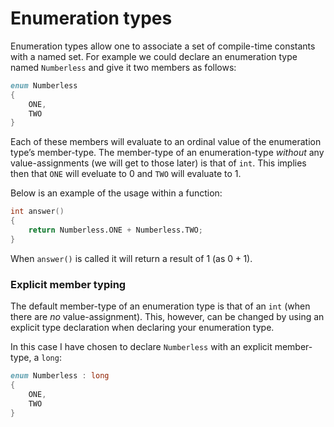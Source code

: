 # Enumeration types

Enumeration types allow one to associate a set of compile-time constants
with a named set. For example we could declare an enumeration type named
`Numberless` and give it two members as follows:

``` d
enum Numberless
{
    ONE,
    TWO
}
```

Each of these members will evaluate to an ordinal value of the
enumeration type’s member-type. The member-type of an enumeration-type
*without* any value-assignments (we will get to those later) is that of
`int`. This implies then that `ONE` will eveluate to $0$ and `TWO` will
evaluate to $1$.

Below is an example of the usage within a function:

``` d
int answer()
{
    return Numberless.ONE + Numberless.TWO;
}
```

When `answer()` is called it will return a result of $1$ (as $0+1$).

### Explicit member typing

The default member-type of an enumeration type is that of an `int` (when
there are *no* value-assignment). This, however, can be changed by using
an explicit type declaration when declaring your enumeration type.

In this case I have chosen to declare `Numberless` with an explicit
member-type, a `long`:

``` d
enum Numberless : long
{
    ONE,
    TWO
}
```
